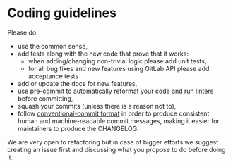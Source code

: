 # Coding guidelines

Please do:

* use the common sense,
* add tests along with the new code that prove that it works:
    * when adding/changing non-trivial logic please add unit tests,
    * for all bug fixes and new features using GitLab API please add acceptance tests
* add or update the docs for new features,
* use [pre-commit](https://pre-commit.com) to automatically reformat your code and run linters before committing,
* squash your commits (unless there is a reason not to),
* follow [conventional-commit format](https://www.conventionalcommits.org/en/v1.0.0/#summary) in order to produce consistent human and machine-readable commit messages, making it easier for maintainers to produce the CHANGELOG.

We are very open to refactoring but in case of bigger efforts we suggest creating an issue first and discussing what you propose to do before doing it.
